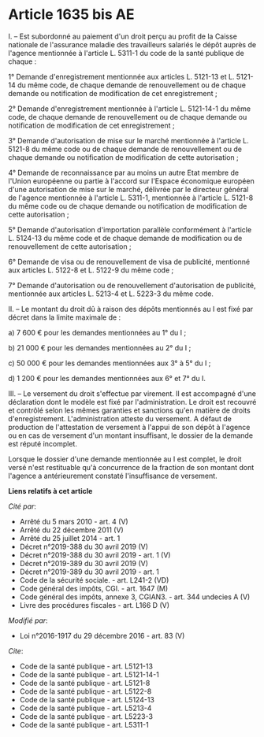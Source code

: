 # Article 1635 bis AE

I. – Est subordonné au paiement d'un droit perçu au profit de la Caisse nationale de l'assurance maladie des travailleurs
salariés le dépôt auprès de l'agence mentionnée à l'article L. 5311-1 du code de la santé publique de chaque :

1° Demande d'enregistrement mentionnée aux articles L. 5121-13 et L. 5121-14 du même code, de chaque demande de
renouvellement ou de chaque demande ou notification de modification de cet enregistrement ;

2° Demande d'enregistrement mentionnée à l'article L. 5121-14-1 du même code, de chaque demande de renouvellement ou de
chaque demande ou notification de modification de cet enregistrement ;

3° Demande d'autorisation de mise sur le marché mentionnée à l'article L. 5121-8 du même code ou de chaque demande de
renouvellement ou de chaque demande ou notification de modification de cette autorisation ;

4° Demande de reconnaissance par au moins un autre Etat membre de l'Union européenne ou partie à l'accord sur l'Espace
économique européen d'une autorisation de mise sur le marché, délivrée par le directeur général de l'agence mentionnée à
l'article L. 5311-1, mentionnée à l'article L. 5121-8 du même code ou de chaque demande ou notification de modification de
cette autorisation ;

5° Demande d'autorisation d'importation parallèle conformément à l'article L. 5124-13 du même code et de chaque demande de
modification ou de renouvellement de cette autorisation ;

6° Demande de visa ou de renouvellement de visa de publicité, mentionné aux articles L. 5122-8 et L. 5122-9 du même code ;

7° Demande d'autorisation ou de renouvellement d'autorisation de publicité, mentionnée aux articles L. 5213-4 et L. 5223-3 du
même code.

II. – Le montant du droit dû à raison des dépôts mentionnés au I est fixé par décret dans la limite maximale de :

a) 7 600 € pour les demandes mentionnées au 1° du I ;

b) 21 000 € pour les demandes mentionnées au 2° du I ;

c) 50 000 € pour les demandes mentionnées aux 3° à 5° du I ;

d) 1 200 € pour les demandes mentionnées aux 6° et 7° du I.

III. – Le versement du droit s'effectue par virement. Il est accompagné d'une déclaration dont le modèle est fixé par
l'administration. Le droit est recouvré et contrôlé selon les mêmes garanties et sanctions qu'en matière de droits
d'enregistrement. L'administration atteste du versement. A défaut de production de l'attestation de versement à l'appui de
son dépôt à l'agence ou en cas de versement d'un montant insuffisant, le dossier de la demande est réputé incomplet.

Lorsque le dossier d'une demande mentionnée au I est complet, le droit versé n'est restituable qu'à concurrence de la
fraction de son montant dont l'agence a antérieurement constaté l'insuffisance de versement.

**Liens relatifs à cet article**

_Cité par_:

  - Arrêté du 5 mars 2010 - art. 4 (V)
  - Arrêté du 22 décembre 2011 (V)
  - Arrêté du 25 juillet 2014 - art. 1
  - Décret n°2019-388 du 30 avril 2019 (V)
  - Décret n°2019-388 du 30 avril 2019 - art. 1 (V)
  - Décret n°2019-389 du 30 avril 2019 (V)
  - Décret n°2019-389 du 30 avril 2019 - art. 1
  - Code de la sécurité sociale. - art. L241-2 (VD)
  - Code général des impôts, CGI. - art. 1647 (M)
  - Code général des impôts, annexe 3, CGIAN3. - art. 344 undecies A (V)
  - Livre des procédures fiscales - art. L166 D (V)

_Modifié par_:

  - Loi n°2016-1917 du 29 décembre 2016 - art. 83 (V)

_Cite_:

  - Code de la santé publique - art. L5121-13
  - Code de la santé publique - art. L5121-14-1
  - Code de la santé publique - art. L5121-8
  - Code de la santé publique - art. L5122-8
  - Code de la santé publique - art. L5124-13
  - Code de la santé publique - art. L5213-4
  - Code de la santé publique - art. L5223-3
  - Code de la santé publique - art. L5311-1

